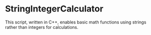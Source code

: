 # StringIntegerCalculator

This script, written in C++, enables basic math functions using strings rather than integers for calculations.
